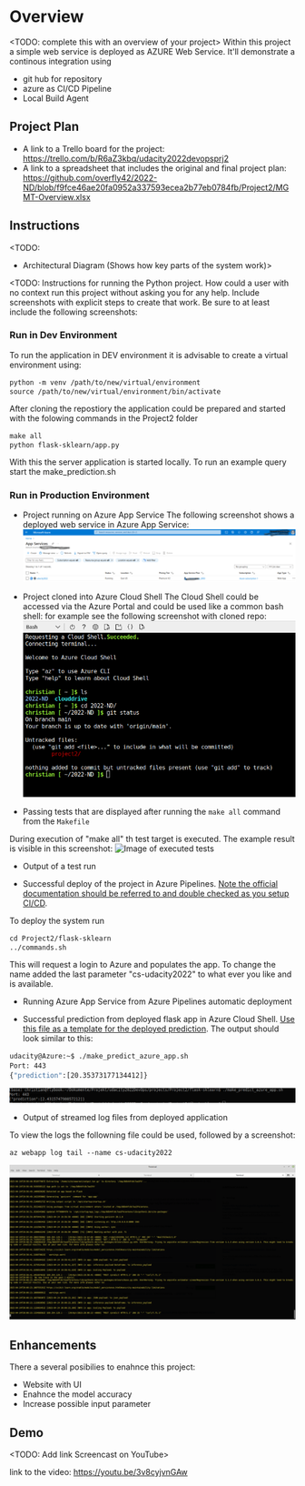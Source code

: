 # Overview

<TODO: complete this with an overview of your project>
Within this project a simple web service is deployed as AZURE Web Service. It'll demonstrate a continous integration using
- git hub for repository
- azure as CI/CD Pipeline
- Local Build Agent 

## Project Plan

* A link to a Trello board for the project: https://trello.com/b/R6aZ3kbq/udacity2022devopsprj2
* A link to a spreadsheet that includes the original and final project plan: https://github.com/overfly42/2022-ND/blob/f9fce46ae20fa0952a337593ecea2b77eb0784fb/Project2/MGMT-Overview.xlsx

## Instructions

<TODO:  
* Architectural Diagram (Shows how key parts of the system work)>

<TODO:  Instructions for running the Python project.  How could a user with no context run this project without asking you for any help.  Include screenshots with explicit steps to create that work. Be sure to at least include the following screenshots:

### Run in Dev Environment
To run the application in DEV environment it is advisable to create a virtual environment using:
````
python -m venv /path/to/new/virtual/environment
source /path/to/new/virtual/environment/bin/activate
````
After cloning the repostiory the application could be prepared and started with the folowing commands in the Project2 folder
````
make all
python flask-sklearn/app.py
````
With this the server application is started locally. To run an example query start the make_prediction.sh
### Run in Production Environment

* Project running on Azure App Service
The following screenshot shows a deployed web service in Azure App Service: 
![Image of Azure App Service](https://github.com/overfly42/2022-ND/blob/1545af9a4dcf5f93ba9a420883ba8d83b5541ea4/Project2/Screenshot_appservice.png)
* Project cloned into Azure Cloud Shell
The Cloud Shell could be accessed via the Azure Portal and could be used like a common bash shell: for example see the following screenshot with cloned repo:
![Image of cloned repo](https://github.com/overfly42/2022-ND/blob/85f0af425d6e4105dd910ab569168c9e118f3956/Project2/Screenshot_project_cloned_into_cloud.png)

* Passing tests that are displayed after running the `make all` command from the `Makefile`

During execution of "make all" th test target is executed. The example result is visible in this screenshot:
![Image of executed tests]()

* Output of a test run

* Successful deploy of the project in Azure Pipelines.  [Note the official documentation should be referred to and double checked as you setup CI/CD](https://docs.microsoft.com/en-us/azure/devops/pipelines/ecosystems/python-webapp?view=azure-devops).

To deploy the system run 
````
cd Project2/flask-sklearn
../commands.sh
````
This will request a login to Azure and populates the app. To change the name added the last parameter "cs-udacity2022" to what ever you like and is available.
* Running Azure App Service from Azure Pipelines automatic deployment

* Successful prediction from deployed flask app in Azure Cloud Shell.  [Use this file as a template for the deployed prediction](https://github.com/udacity/nd082-Azure-Cloud-DevOps-Starter-Code/blob/master/C2-AgileDevelopmentwithAzure/project/starter_files/flask-sklearn/make_predict_azure_app.sh).
The output should look similar to this:

```bash
udacity@Azure:~$ ./make_predict_azure_app.sh
Port: 443
{"prediction":[20.35373177134412]}
```
![Image of prediction](https://github.com/overfly42/2022-ND/blob/dd846eeeec575af701ce690173be61bfa9d708b6/Project2/Screenshot_sucessful_prediction.png)

* Output of streamed log files from deployed application

To view the logs the followning file could be used, followed by a screenshot:
````
az webapp log tail --name cs-udacity2022
````
![Image of log files](https://github.com/overfly42/2022-ND/blob/dd846eeeec575af701ce690173be61bfa9d708b6/Project2/Screenshot_webapp_log.png)

## Enhancements
There a several posibilies to enahnce this project:
- Website with UI
- Enahnce the model accuracy
- Increase possible input parameter
## Demo 

<TODO: Add link Screencast on YouTube>

link to the video: https://youtu.be/3v8cyjvnGAw


